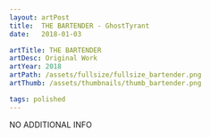 ```yaml
---
layout: artPost
title:  THE BARTENDER - GhostTyrant
date:   2018-01-03

artTitle: THE BARTENDER
artDesc: Original Work
artYear: 2018
artPath: /assets/fullsize/fullsize_bartender.png
artThumb: /assets/thumbnails/thumb_bartender.png

tags: polished
---
```


NO ADDITIONAL INFO
